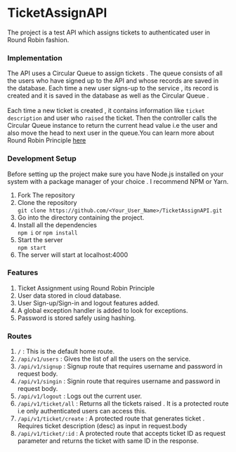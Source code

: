 # TicketAssignAPI
The project is a test API which assigns tickets to authenticated user in Round Robin fashion.
<br>
### Implementation<br>
The API uses a Circular Queue to assign tickets . The queue consists of all the users who have signed up to the API and whose
records are saved in the database. Each time a new user signs-up to the service , its record is created and it is saved in the
database as well as the Circular Queue .<br><br>
Each time a new ticket is created , it contains information like ```ticket description``` and user who  ```raised``` the ticket.
Then the controller calls the Circular Queue instance to return the current head value i.e the user and also move the head to next 
user in the queue.You can learn more about Round Robin Principle <a href="https://www.techtarget.com/whatis/definition/round-robin#:~:text=A%20round%20robin%20is%20an,is%20about%20%22taking%20turns.%22">here</a>
<br>
### Development Setup <br>
Before setting up the project make sure you have Node.js installed on your system with a package manager of your choice . I 
recommend NPM or Yarn.
1. Fork The repository
2. Clone the repository<br>
```git clone https://github.com/<Your_User_Name>/TicketAssignAPI.git```<br>
3. Go into the directory containing the project.
4. Install all the dependencies <br>
```npm i``` or ```npm install ```
5. Start the server <br>
```npm start```<br>
6. The server will start at localhost:4000<br>
### Features<br>
1. Ticket Assignment using Round Robin Principle
2. User data stored in cloud database.
3. User Sign-up/Sign-in and logout features added.
4. A global exception handler is added to look for exceptions.
5. Password is stored safely using hashing.<br>
### Routes<br>
1. ```/``` : This is the default home route.
2. ```/api/v1/users``` : Gives the list of all the users on the service.
3. ```/api/v1/signup``` : Signup route that requires username and password in request body.
4. ```/api/v1/singin``` : Signin route that requires username and password in request body.
5. ```/api/v1/logout``` : Logs out the current user.
6. ```/api/v1/ticket/all``` : Returns all the tickets raised . It is a protected route i.e only authenticated users can access this.
7. ```/api/v1/ticket/create``` : A protected route that generates ticket .  Requires ticket description (desc) as input in request.body
8. ```/api/v1/ticket/:id``` : A protected route that accepts ticket ID as request parameter and returns the ticket with same ID in the response.
   
